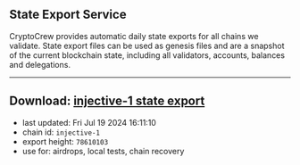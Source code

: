 ## State Export Service
CryptoCrew provides automatic daily state exports for all chains we validate. State export files can be used as genesis files and are a snapshot of the current blockchain state, including all validators, accounts, balances and delegations.

---
**Download: [injective-1 state export](https://dl-eu2.ccvalidators.com/SERVICE/injective/injective-1_export_78610103.json)**
---

- last updated: Fri Jul 19 2024 16:11:10
- chain id: `injective-1`
- export height: `78610103`
- use for: airdrops, local tests, chain recovery
